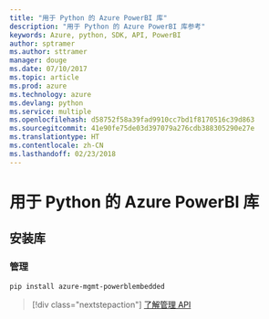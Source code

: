 ```yaml
---
title: "用于 Python 的 Azure PowerBI 库"
description: "用于 Python 的 Azure PowerBI 库参考"
keywords: Azure, python, SDK, API, PowerBI
author: sptramer
ms.author: sttramer
manager: douge
ms.date: 07/10/2017
ms.topic: article
ms.prod: azure
ms.technology: azure
ms.devlang: python
ms.service: multiple
ms.openlocfilehash: d58752f58a39fad9910cc7bd1f8170516c39d863
ms.sourcegitcommit: 41e90fe75de03d397079a276cdb388305290e27e
ms.translationtype: HT
ms.contentlocale: zh-CN
ms.lasthandoff: 02/23/2018
---
```

# <a name="azure-powerbi-libraries-for-python"></a>用于 Python 的 Azure PowerBI 库

## <a name="install-the-libraries"></a>安装库


### <a name="management"></a>管理

```bash
pip install azure-mgmt-powerblembedded
```
> [!div class="nextstepaction"]
> [了解管理 API](/python/api/overview/azure/powerbi/management)